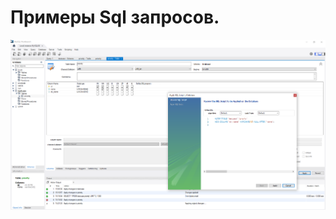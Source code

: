 # Примеры Sql запросов.
![image](https://github.com/igor-muraj/TEST-SQL/blob/main/Screenshots/Altertable.png)
